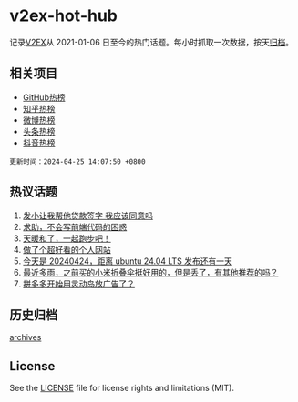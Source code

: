 # v2ex-hot-hub

 记录[V2EX](https://www.v2ex.com/)从 2021-01-06 日至今的热门话题。每小时抓取一次数据，按天[归档](archives)。
 
 ## 相关项目

- [GitHub热榜](https://github.com/it985/github-hot-hub)
- [知乎热榜](https://github.com/it985/zhihu-hot-hub)
- [微博热榜](https://github.com/it985/weibo-hot-hub)
- [头条热榜](https://github.com/it985/toutiao-hot-hub)
- [抖音热榜](https://github.com/it985/douyin-hot-hub)


 `更新时间：2024-04-25 14:07:50 +0800`

## 热议话题

1. [发小让我帮他贷款签字 我应该同意吗](https://www.v2ex.com/t/1035269)
1. [求助，不会写前端代码的困惑](https://www.v2ex.com/t/1035412)
1. [天暖和了，一起跑步吧！](https://www.v2ex.com/t/1035447)
1. [做了个超好看的个人网站](https://www.v2ex.com/t/1035281)
1. [今天是 20240424，距离 ubuntu 24.04 LTS 发布还有一天](https://www.v2ex.com/t/1035279)
1. [最近多雨，之前买的小米折叠伞挺好用的，但是丢了，有其他推荐的吗？](https://www.v2ex.com/t/1035452)
1. [拼多多开始用灵动岛放广告了？](https://www.v2ex.com/t/1035389)

## 历史归档

[archives](archives)

## License

See the [LICENSE](LICENSE) file for license rights and limitations (MIT).

